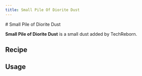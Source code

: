 ```yaml
---
title: Small Pile Of Diorite Dust
---
```


<ItemImage file="small_pile_of_diorite_dust" alt="Small Pile Of Diorite Dust" size="200" />
# Small Pile of Diorite Dust

**Small Pile of Diorite Dust** is a small dust added by TechReborn.

## Recipe

<CraftingTable recipe="input air air air input air techreborn:diorite_dust air input air air air output techreborn:small_pile_of_diorite_dust,4"/>

## Usage

<CraftingTable recipe="input techreborn:small_pile_of_diorite_dust techreborn:small_pile_of_diorite_dust air input techreborn:small_pile_of_diorite_dust techreborn:small_pile_of_diorite_dust air input air air air output techreborn:diorite_dust"/>